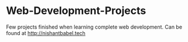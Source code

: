 # Web-Development-Projects
Few projects finished when learning complete web development. Can be found at http://nishantbabel.tech
